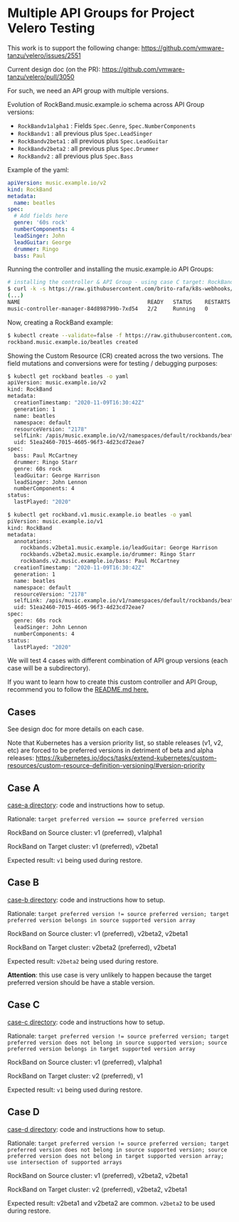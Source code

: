# Multiple API Groups for Project Velero Testing

This work is to support the following change:
https://github.com/vmware-tanzu/velero/issues/2551

Current design doc (on the PR):
https://github.com/vmware-tanzu/velero/pull/3050

For such, we need an API group with multiple versions.

Evolution of RockBand.music.example.io schema across API Group versions:

- `RockBandv1alpha1` : Fields `Spec.Genre`, `Spec.NumberComponents`
- `RockBandv1` : all previous plus `Spec.LeadSinger`
- `RockBandv2beta1` : all previous plus `Spec.LeadGuitar`
- `RockBandv2beta2` : all previous plus `Spec.Drummer`
- `RockBandv2` : all previous plus `Spec.Bass`

Example of the yaml:

```yaml music_v2_rockband.yaml
apiVersion: music.example.io/v2
kind: RockBand
metadata:
  name: beatles
spec:
  # Add fields here
  genre: '60s rock'
  numberComponents: 4
  leadSinger: John
  leadGuitar: George
  drummer: Ringo
  bass: Paul
```

Running the controller and installing the music.example.io API Groups:

```bash
# installing the controller & API Group - using case C target: RockBandv2 (preferred) & RockBandv1 (supported)
$ curl -k -s https://raw.githubusercontent.com/brito-rafa/k8s-webhooks/master/examples-for-projectvelero/case-c/target-cluster.sh | bash
(...)
NAME                                        READY   STATUS    RESTARTS   AGE
music-controller-manager-84d898799b-7xd54   2/2     Running   0          11s
```

Now, creating a RockBand example:

```bash
$ kubectl create --validate=false -f https://raw.githubusercontent.com/brito-rafa/k8s-webhooks/master/examples-for-projectvelero/case-c/target/music/config/samples/music_v2_rockband.yaml 
rockband.music.example.io/beatles created
```

Showing the Custom Resource (CR) created across the two versions. The field mutations and conversions were for testing / debugging purposes:

```bash
$ kubectl get rockband beatles -o yaml
apiVersion: music.example.io/v2
kind: RockBand
metadata:
  creationTimestamp: "2020-11-09T16:30:42Z"
  generation: 1
  name: beatles
  namespace: default
  resourceVersion: "2178"
  selfLink: /apis/music.example.io/v2/namespaces/default/rockbands/beatles
  uid: 51ea2460-7015-4605-96f3-4d23cd72eae7
spec:
  bass: Paul McCartney
  drummer: Ringo Starr
  genre: 60s rock
  leadGuitar: George Harrison
  leadSinger: John Lennon
  numberComponents: 4
status:
  lastPlayed: "2020"

$ kubectl get rockband.v1.music.example.io beatles -o yaml
piVersion: music.example.io/v1
kind: RockBand
metadata:
  annotations:
    rockbands.v2beta1.music.example.io/leadGuitar: George Harrison
    rockbands.v2beta2.music.example.io/drummer: Ringo Starr
    rockbands.v2.music.example.io/bass: Paul McCartney
  creationTimestamp: "2020-11-09T16:30:42Z"
  generation: 1
  name: beatles
  namespace: default
  resourceVersion: "2178"
  selfLink: /apis/music.example.io/v1/namespaces/default/rockbands/beatles
  uid: 51ea2460-7015-4605-96f3-4d23cd72eae7
spec:
  genre: 60s rock
  leadSinger: John Lennon
  numberComponents: 4
status:
  lastPlayed: "2020"
```

We will test 4 cases with different combination of API group versions (each case will be a subdirectory).

If you want to learn how to create this custom controller and API Group, recommend you to follow the [README.md here.](/README.md)

## Cases

See design doc for more details on each case.

Note that Kubernetes has a version priority list, so stable releases (v1, v2, etc) are forced to be preferred versions in detriment of beta and alpha releases:
https://kubernetes.io/docs/tasks/extend-kubernetes/custom-resources/custom-resource-definition-versioning/#version-priority


## Case A

[case-a directory](/examples-for-projectvelero/case-a/): code and instructions how to setup.

Rationale: `target preferred version == source preferred version`

RockBand on Source cluster: v1 (preferred), v1alpha1

RockBand on Target cluster: v1 (preferred), v2beta1

Expected result: `v1` being used during restore.

## Case B

[case-b directory](/examples-for-projectvelero/case-b/): code and instructions how to setup.

Rationale: `target preferred version != source preferred version; target preferred version belongs in source supported version array`

RockBand on Source cluster: v1 (preferred), v2beta2, v2beta1

RockBand on Target cluster: v2beta2 (preferred), v2beta1

Expected result: `v2beta2` being used during restore.

**Attention**: this use case is very unlikely to happen because the target preferred version should be have a stable version.

## Case C

[case-c directory](/examples-for-projectvelero/case-c/): code and instructions how to setup.

Rationale: `target preferred version != source preferred version; target preferred version does not belong in source supported version; source preferred version belongs in target supported version array`

RockBand on Source cluster: v1 (preferred), v1alpha1

RockBand on Target cluster: v2 (preferred), v1

Expected result: `v1` being used during restore.

## Case D

[case-d directory](/examples-for-projectvelero/case-d/): code and instructions how to setup.

Rationale: `target preferred version != source preferred version; target preferred version does not belong in source supported version; source preferred version does not belong in target supported version array; use intersection of supported arrays`

RockBand on Source cluster: v1 (preferred), v2beta2, v2beta1

RockBand on Target cluster: v2 (preferred), v2beta2, v2beta1

Expected result: v2beta1 and v2beta2 are common. `v2beta2` to be used during restore.
